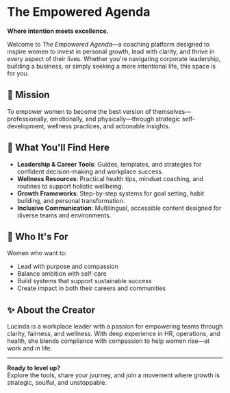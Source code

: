 # The Empowered Agenda

**Where intention meets excellence.**

Welcome to *The Empowered Agenda*—a coaching platform designed to inspire women to invest in personal growth, lead with clarity, and thrive in every aspect of their lives. Whether you're navigating corporate leadership, building a business, or simply seeking a more intentional life, this space is for you.

## 🌱 Mission
To empower women to become the best version of themselves—professionally, emotionally, and physically—through strategic self-development, wellness practices, and actionable insights.

## 💼 What You'll Find Here
- **Leadership & Career Tools**: Guides, templates, and strategies for confident decision-making and workplace success.
- **Wellness Resources**: Practical health tips, mindset coaching, and routines to support holistic wellbeing.
- **Growth Frameworks**: Step-by-step systems for goal setting, habit building, and personal transformation.
- **Inclusive Communication**: Multilingual, accessible content designed for diverse teams and environments.

## 🔗 Who It's For
Women who want to:
- Lead with purpose and compassion
- Balance ambition with self-care
- Build systems that support sustainable success
- Create impact in both their careers and communities

## ✨ About the Creator
Lucinda is a workplace leader with a passion for empowering teams through clarity, fairness, and wellness. With deep experience in HR, operations, and health, she blends compliance with compassion to help women rise—at work and in life.

---

**Ready to level up?**  
Explore the tools, share your journey, and join a movement where growth is strategic, soulful, and unstoppable.


